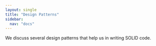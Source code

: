 ```yaml
---
layout: single
title: "Design Patterns"
sidebar:
  nav: "docs"
---
```


We discuss several design patterns that help us in writing SOLID code.